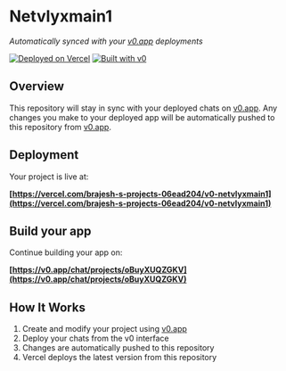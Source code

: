 # Netvlyxmain1

*Automatically synced with your [v0.app](https://v0.app) deployments*

[![Deployed on Vercel](https://img.shields.io/badge/Deployed%20on-Vercel-black?style=for-the-badge&logo=vercel)](https://vercel.com/brajesh-s-projects-06ead204/v0-netvlyxmain1)
[![Built with v0](https://img.shields.io/badge/Built%20with-v0.app-black?style=for-the-badge)](https://v0.app/chat/projects/oBuyXUQZGKV)

## Overview

This repository will stay in sync with your deployed chats on [v0.app](https://v0.app).
Any changes you make to your deployed app will be automatically pushed to this repository from [v0.app](https://v0.app).

## Deployment

Your project is live at:

**[https://vercel.com/brajesh-s-projects-06ead204/v0-netvlyxmain1](https://vercel.com/brajesh-s-projects-06ead204/v0-netvlyxmain1)**

## Build your app

Continue building your app on:

**[https://v0.app/chat/projects/oBuyXUQZGKV](https://v0.app/chat/projects/oBuyXUQZGKV)**

## How It Works

1. Create and modify your project using [v0.app](https://v0.app)
2. Deploy your chats from the v0 interface
3. Changes are automatically pushed to this repository
4. Vercel deploys the latest version from this repository
